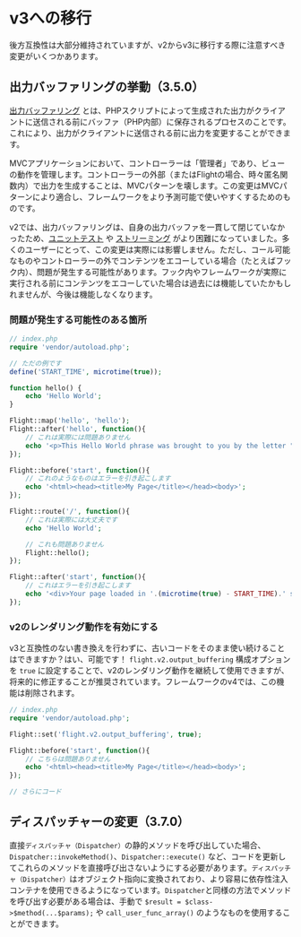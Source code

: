 # v3への移行

後方互換性は大部分維持されていますが、v2からv3に移行する際に注意すべき変更がいくつかあります。

## 出力バッファリングの挙動（3.5.0）

[出力バッファリング](https://stackoverflow.com/questions/2832010/what-is-output-buffering-in-php) とは、PHPスクリプトによって生成された出力がクライアントに送信される前にバッファ（PHP内部）に保存されるプロセスのことです。これにより、出力がクライアントに送信される前に出力を変更することができます。

MVCアプリケーションにおいて、コントローラーは「管理者」であり、ビューの動作を管理します。コントローラーの外部（またはFlightの場合、時々匿名関数内）で出力を生成することは、MVCパターンを壊します。この変更はMVCパターンにより適合し、フレームワークをより予測可能で使いやすくするためのものです。

v2では、出力バッファリングは、自身の出力バッファを一貫して閉じていなかったため、[ユニットテスト](https://github.com/flightphp/core/pull/545/files#diff-eb93da0a3473574fba94c3c4160ce68e20028e30b267875ab0792ade0b0539a0R42) や [ストリーミング](https://github.com/flightphp/core/issues/413) がより困難になっていました。多くのユーザーにとって、この変更は実際には影響しません。ただし、コール可能なものやコントローラーの外でコンテンツをエコーしている場合（たとえばフック内）、問題が発生する可能性があります。フック内やフレームワークが実際に実行される前にコンテンツをエコーしていた場合は過去には機能していたかもしれませんが、今後は機能しなくなります。

### 問題が発生する可能性のある箇所
```php
// index.php
require 'vendor/autoload.php';

// ただの例です
define('START_TIME', microtime(true));

function hello() {
	echo 'Hello World';
}

Flight::map('hello', 'hello');
Flight::after('hello', function(){
	// これは実際には問題ありません
	echo '<p>This Hello World phrase was brought to you by the letter "H"</p>';
});

Flight::before('start', function(){
	// これのようなものはエラーを引き起こします
	echo '<html><head><title>My Page</title></head><body>';
});

Flight::route('/', function(){
	// これは実際には大丈夫です
	echo 'Hello World';

	// これも問題ありません
	Flight::hello();
});

Flight::after('start', function(){
	// これはエラーを引き起こします
	echo '<div>Your page loaded in '.(microtime(true) - START_TIME).' seconds</div></body></html>';
});
```

### v2のレンダリング動作を有効にする

v3と互換性のない書き換えを行わずに、古いコードをそのまま使い続けることはできますか？はい、可能です！ `flight.v2.output_buffering` 構成オプションを `true` に設定することで、v2のレンダリング動作を継続して使用できますが、将来的に修正することが推奨されています。フレームワークのv4では、この機能は削除されます。

```php
// index.php
require 'vendor/autoload.php';

Flight::set('flight.v2.output_buffering', true);

Flight::before('start', function(){
	// こちらは問題ありません
	echo '<html><head><title>My Page</title></head><body>';
});

// さらにコード 
```

## ディスパッチャーの変更（3.7.0）

直接`ディスパッチャ（Dispatcher）`の静的メソッドを呼び出していた場合、`Dispatcher::invokeMethod()`、`Dispatcher::execute()` など、コードを更新してこれらのメソッドを直接呼び出さないようにする必要があります。`ディスパッチャ（Dispatcher）`はオブジェクト指向に変換されており、より容易に依存性注入コンテナを使用できるようになっています。`Dispatcher`と同様の方法でメソッドを呼び出す必要がある場合は、手動で `$result = $class->$method(...$params);` や `call_user_func_array()` のようなものを使用することができます。